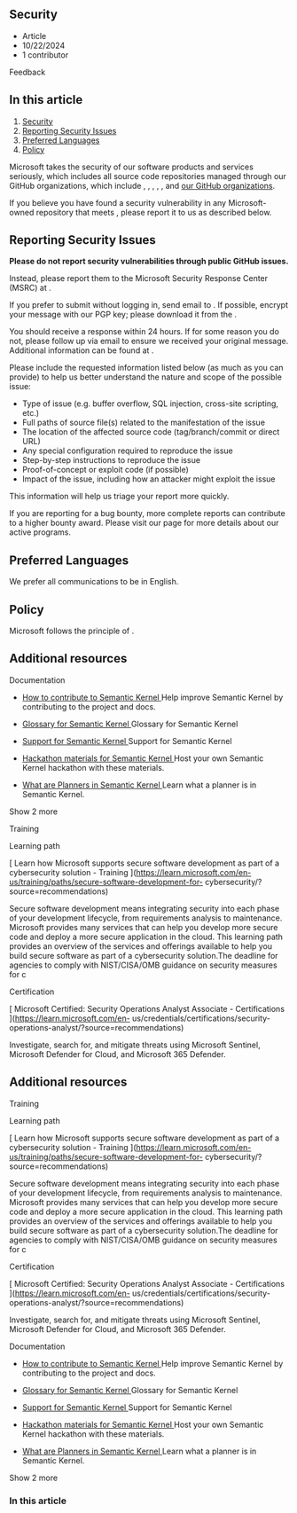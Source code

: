 [](https://learn.microsoft.com/en-us/semantic-kernel/support/security#security)

## Security

  * Article
  * 10/22/2024
  * 1 contributor

Feedback

## In this article

  1. [Security](https://learn.microsoft.com/en-us/semantic-kernel/support/security#security)
  2. [Reporting Security Issues](https://learn.microsoft.com/en-us/semantic-kernel/support/security#reporting-security-issues)
  3. [Preferred Languages](https://learn.microsoft.com/en-us/semantic-kernel/support/security#preferred-languages)
  4. [Policy](https://learn.microsoft.com/en-us/semantic-kernel/support/security#policy)

Microsoft takes the security of our software products and services seriously, which includes all source code
repositories managed through our GitHub organizations, which include , , , , , and [our GitHub
organizations](https://opensource.microsoft.com/).

If you believe you have found a security vulnerability in any Microsoft-owned repository that meets , please report it
to us as described below.

[](https://learn.microsoft.com/en-us/semantic-kernel/support/security#reporting-security-issues)

## Reporting Security Issues

**Please do not report security vulnerabilities through public GitHub issues.**

Instead, please report them to the Microsoft Security Response Center (MSRC) at .

If you prefer to submit without logging in, send email to . If possible, encrypt your message with our PGP key; please
download it from the .

You should receive a response within 24 hours. If for some reason you do not, please follow up via email to ensure we
received your original message. Additional information can be found at .

Please include the requested information listed below (as much as you can provide) to help us better understand the
nature and scope of the possible issue:

  * Type of issue (e.g. buffer overflow, SQL injection, cross-site scripting, etc.)
  * Full paths of source file(s) related to the manifestation of the issue
  * The location of the affected source code (tag/branch/commit or direct URL)
  * Any special configuration required to reproduce the issue
  * Step-by-step instructions to reproduce the issue
  * Proof-of-concept or exploit code (if possible)
  * Impact of the issue, including how an attacker might exploit the issue

This information will help us triage your report more quickly.

If you are reporting for a bug bounty, more complete reports can contribute to a higher bounty award. Please visit our
page for more details about our active programs.

[](https://learn.microsoft.com/en-us/semantic-kernel/support/security#preferred-languages)

## Preferred Languages

We prefer all communications to be in English.

[](https://learn.microsoft.com/en-us/semantic-kernel/support/security#policy)

## Policy

Microsoft follows the principle of .

## Additional resources

Documentation

  * [ How to contribute to Semantic Kernel ](https://learn.microsoft.com/en-us/semantic-kernel/support/contributing?source=recommendations)
Help improve Semantic Kernel by contributing to the project and docs.

  * [ Glossary for Semantic Kernel ](https://learn.microsoft.com/en-us/semantic-kernel/support/glossary?source=recommendations)
Glossary for Semantic Kernel

  * [ Support for Semantic Kernel ](https://learn.microsoft.com/en-us/semantic-kernel/support/?source=recommendations)
Support for Semantic Kernel

  * [ Hackathon materials for Semantic Kernel ](https://learn.microsoft.com/en-us/semantic-kernel/support/hackathon-materials?source=recommendations)
Host your own Semantic Kernel hackathon with these materials.

  * [ What are Planners in Semantic Kernel ](https://learn.microsoft.com/en-us/semantic-kernel/concepts/planning?source=recommendations)
Learn what a planner is in Semantic Kernel.

Show 2 more

Training

Learning path

[ Learn how Microsoft supports secure software development as part of a cybersecurity solution - Training
](https://learn.microsoft.com/en-us/training/paths/secure-software-development-for-
cybersecurity/?source=recommendations)

Secure software development means integrating security into each phase of your development lifecycle, from requirements
analysis to maintenance. Microsoft provides many services that can help you develop more secure code and deploy a more
secure application in the cloud. This learning path provides an overview of the services and offerings available to help
you build secure software as part of a cybersecurity solution.The deadline for agencies to comply with NIST/CISA/OMB
guidance on security measures for c

Certification

[ Microsoft Certified: Security Operations Analyst Associate - Certifications ](https://learn.microsoft.com/en-
us/credentials/certifications/security-operations-analyst/?source=recommendations)

Investigate, search for, and mitigate threats using Microsoft Sentinel, Microsoft Defender for Cloud, and Microsoft 365
Defender.

## Additional resources

Training

Learning path

[ Learn how Microsoft supports secure software development as part of a cybersecurity solution - Training
](https://learn.microsoft.com/en-us/training/paths/secure-software-development-for-
cybersecurity/?source=recommendations)

Secure software development means integrating security into each phase of your development lifecycle, from requirements
analysis to maintenance. Microsoft provides many services that can help you develop more secure code and deploy a more
secure application in the cloud. This learning path provides an overview of the services and offerings available to help
you build secure software as part of a cybersecurity solution.The deadline for agencies to comply with NIST/CISA/OMB
guidance on security measures for c

Certification

[ Microsoft Certified: Security Operations Analyst Associate - Certifications ](https://learn.microsoft.com/en-
us/credentials/certifications/security-operations-analyst/?source=recommendations)

Investigate, search for, and mitigate threats using Microsoft Sentinel, Microsoft Defender for Cloud, and Microsoft 365
Defender.

Documentation

  * [ How to contribute to Semantic Kernel ](https://learn.microsoft.com/en-us/semantic-kernel/support/contributing?source=recommendations)
Help improve Semantic Kernel by contributing to the project and docs.

  * [ Glossary for Semantic Kernel ](https://learn.microsoft.com/en-us/semantic-kernel/support/glossary?source=recommendations)
Glossary for Semantic Kernel

  * [ Support for Semantic Kernel ](https://learn.microsoft.com/en-us/semantic-kernel/support/?source=recommendations)
Support for Semantic Kernel

  * [ Hackathon materials for Semantic Kernel ](https://learn.microsoft.com/en-us/semantic-kernel/support/hackathon-materials?source=recommendations)
Host your own Semantic Kernel hackathon with these materials.

  * [ What are Planners in Semantic Kernel ](https://learn.microsoft.com/en-us/semantic-kernel/concepts/planning?source=recommendations)
Learn what a planner is in Semantic Kernel.

Show 2 more

### In this article

